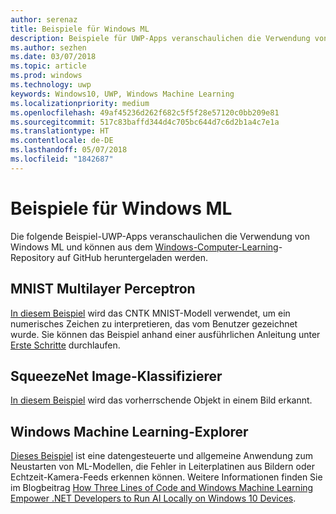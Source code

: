 ```yaml
---
author: serenaz
title: Beispiele für Windows ML
description: Beispiele für UWP-Apps veranschaulichen die Verwendung von Windows ML.
ms.author: sezhen
ms.date: 03/07/2018
ms.topic: article
ms.prod: windows
ms.technology: uwp
keywords: Windows10, UWP, Windows Machine Learning
ms.localizationpriority: medium
ms.openlocfilehash: 49af45236d262f682c5f5f28e57120c0bb209e81
ms.sourcegitcommit: 517c83baffd344d4c705bc644d7c6d2b1a4c7e1a
ms.translationtype: HT
ms.contentlocale: de-DE
ms.lasthandoff: 05/07/2018
ms.locfileid: "1842687"
---
```

# <a name="windows-ml-samples"></a>Beispiele für Windows ML

Die folgende Beispiel-UWP-Apps veranschaulichen die Verwendung von Windows ML und können aus dem [Windows-Computer-Learning](https://github.com/Microsoft/Windows-Machine-Learning)-Repository auf GitHub heruntergeladen werden.

## <a name="mnist-multilayer-perceptron"></a>MNIST Multilayer Perceptron

[In diesem Beispiel](https://github.com/Microsoft/Windows-Machine-Learning/tree/master/Samples/UWP/MNIST) wird das CNTK MNIST-Modell verwendet, um ein numerisches Zeichen zu interpretieren, das vom Benutzer gezeichnet wurde. Sie können das Beispiel anhand einer ausführlichen Anleitung unter [Erste Schritte](get-started.md) durchlaufen.

## <a name="squeezenet-image-classifier"></a>SqueezeNet Image-Klassifizierer

[In diesem Beispiel](https://github.com/Microsoft/Windows-Machine-Learning/tree/master/Samples/UWP/SqueezeNetObjectDetection) wird das vorherrschende Objekt in einem Bild erkannt.

## <a name="windows-machine-learning-explorer"></a>Windows Machine Learning-Explorer

[Dieses Beispiel](https://github.com/Microsoft/Windows-Machine-Learning/tree/master/Samples/UWP/WinMLExplorer) ist eine datengesteuerte und allgemeine Anwendung zum Neustarten von ML-Modellen, die Fehler in Leiterplatinen aus Bildern oder Echtzeit-Kamera-Feeds erkennen können. Weitere Informationen finden Sie im Blogbeitrag [How Three Lines of Code and Windows Machine Learning Empower .NET Developers to Run AI Locally on Windows 10 Devices](https://aka.ms/winmlfordevsblog).